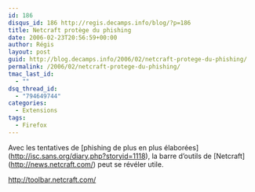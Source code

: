 ```yaml
---
id: 186
disqus_id: 186 http://regis.decamps.info/blog/?p=186
title: Netcraft protège du phishing
date: 2006-02-23T20:56:59+00:00
author: Régis
layout: post
guid: http://blog.decamps.info/2006/02/netcraft-protege-du-phishing/
permalink: /2006/02/netcraft-protege-du-phishing/
tmac_last_id:
  - ""
dsq_thread_id:
  - "794649744"
categories:
  - Extensions
tags:
  - Firefox
---
```

Avec les tentatives de \[phishing de plus en plus élaborées\](http://isc.sans.org/diary.php?storyid=1118), la barre d’outils de \[Netcraft\](http://news.netcraft.com/) peut se révéler utile.

http://toolbar.netcraft.com/
